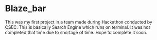 # Blaze_bar
This was my first project in a team made during Hackathon conducted by CSEC.
This is basically Search Engine which runs on terminal. It was not completed that time due to shortage of time. Hope to complete it soon.
